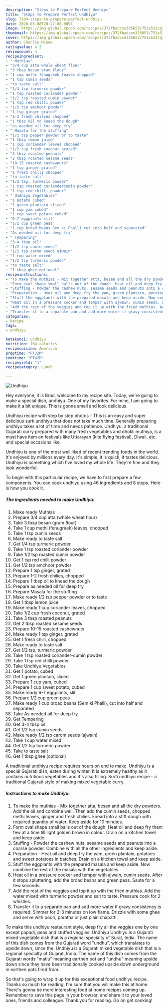 ```yaml
---
description: "Steps to Prepare Perfect Undhiyu"
title: "Steps to Prepare Perfect Undhiyu"
slug: 7104-steps-to-prepare-perfect-undhiyu
date: 2020-05-08T20:27:00.989Z
image: https://img-global.cpcdn.com/recipes/372fbadcce325653/751x532cq70/undhiyu-recipe-main-photo.jpg
thumbnail: https://img-global.cpcdn.com/recipes/372fbadcce325653/751x532cq70/undhiyu-recipe-main-photo.jpg
cover: https://img-global.cpcdn.com/recipes/372fbadcce325653/751x532cq70/undhiyu-recipe-main-photo.jpg
author: Charlie McGee
ratingvalue: 4.2
reviewcount: 4
recipeingredient:
- " Muthias"
- "3/4 cup atta whole wheat flour"
- "3 tbsp besan gram flour"
- "1 cup methi fenugreek leaves chopped"
- "1 tsp cumin seeds"
- "to taste salt"
- "1/4 tsp turmeric powder"
- "1 tsp roasted coriander powder"
- "1/2 tsp roasted cumin powder"
- "1 tsp red chilli powder"
- "1/2 tsp amchoor powder"
- "1 tsp ginger grated"
- "1-2 fresh chilies chopped"
- "1 tbsp oil to knead the dough"
- "as needed oil for deep fry"
- " Masala for the stuffing"
- "1/2 tsp pepper powder or to taste"
- "1 tbsp lemon juice"
- "1 cup coriander leaves chopped"
- "1/2 cup fresh coconut grated"
- "3 tbsp roasted peanuts"
- "2 tbsp roasted sesame seeds"
- "10-15 roasted cashewnuts"
- "1 tsp ginger grated"
- "1 fresh chilli chopped"
- "to taste salt"
- "1/2 tsp. turmeric powder"
- "1 tsp roasted coriandercumin powder"
- "1 tsp red chilli powder"
- " Undhiyu Vegetables"
- "1 potato cubed"
- "1 green plantain sliced"
- "1 cup yam cubed"
- "1 cup sweet potato cubed"
- "6-7 eggplants slit"
- "1/2 cup green peas"
- "1 cup broad beans Sem ki Phalli cut into half and separated"
- "As needed oil for deep fry"
- " Tempering"
- "3-4 tbsp oil"
- "1/2 tsp cumin seeds"
- "1/2 tsp carom seeds ajwain"
- "1 cup water mixed"
- "1/2 tsp turmeric powder"
- "to taste salt"
- "1 tbsp ghee optional"
recipeinstructions:
- "To make the muthias - Mix together atta, besan and all the dry powders. Add the oil and combine well. Then add the cumin seeds, chopped methi leaves, ginger and fresh chilies. knead into a stiff dough with required quantity of water. Keep aside for 10 minutes."
- "Form oval shape small balls out of the dough. Heat oil and deep fry them few at a time till light golden brown in colour. Drain on a kitchen towel and keep aside."
- "Stuffing - Powder the cashew nuts, sesame seeds and peanuts into a coarse powder. Combine with all the other ingredients and keep aside."
- "Preparation - Heat oil and deep fry the yam, green plantain, potatoes and sweet potatoes in batches. Drain on a kitchen towel and keep aside."
- "Stuff the eggplants with the prepared masala and keep aside. Now combine the rest of the masala with the vegetables."
- "Heat oil in a pressure cooker and temper with ajwain, cumin seeds. After it stops spluttering, add the broad beans and green peas. Saute for a few seconds."
- "Add the rest of the veggies and top it up with the fried muthias. Add the water mixed with turmeric powder and salt to taste. Pressure cook for 2 whistles."
- "Transfer it to a separate pan and add more water if gravy consistency is required. Simmer for 2-3 minutes on low flame. Drizzle with some ghee and serve with poori, paratha or just plain chapatti."
categories:
- Recipe
tags:
- undhiyu

katakunci: undhiyu 
nutrition: 164 calories
recipecuisine: American
preptime: "PT32M"
cooktime: "PT42M"
recipeyield: "1"
recipecategory: Lunch

---
```



![Undhiyu](https://img-global.cpcdn.com/recipes/372fbadcce325653/751x532cq70/undhiyu-recipe-main-photo.jpg)

Hey everyone, it is Brad, welcome to my recipe site. Today, we're going to make a special dish, undhiyu. One of my favorites. For mine, I am going to make it a bit unique. This is gonna smell and look delicious.

Undhiyu recipe with step by step photos - This is an easy and super delicious surti undhiyu that does not take much time. Generally preparing undhiyu takes a lot of time and needs patience. Undhiyu, a traditional Gujarati curry prepared with many fresh vegetables and dhokli muthiya, is a must have item on festivals like Uttarayan (kite flying festival), Diwali, etc. and special occasions like.

Undhiyu is one of the most well liked of recent trending foods in the world. It's enjoyed by millions every day. It's simple, it is quick, it tastes delicious. Undhiyu is something which I've loved my whole life. They're fine and they look wonderful.


To begin with this particular recipe, we have to first prepare a few components. You can cook undhiyu using 46 ingredients and 8 steps. Here is how you cook it.

<!--inarticleads1-->

##### The ingredients needed to make Undhiyu:

1. Make ready  Muthias
1. Prepare 3/4 cup atta (whole wheat flour)
1. Take 3 tbsp besan (gram flour)
1. Take 1 cup methi (fenugreek) leaves, chopped
1. Take 1 tsp cumin seeds
1. Make ready to taste salt
1. Get 1/4 tsp turmeric powder
1. Take 1 tsp roasted coriander powder
1. Take 1/2 tsp roasted cumin powder
1. Get 1 tsp red chilli powder
1. Get 1/2 tsp amchoor powder
1. Prepare 1 tsp ginger, grated
1. Prepare 1-2 fresh chilies, chopped
1. Prepare 1 tbsp oil to knead the dough
1. Prepare as needed oil for deep fry
1. Prepare  Masala for the stuffing
1. Make ready 1/2 tsp pepper powder or to taste
1. Get 1 tbsp lemon juice
1. Make ready 1 cup coriander leaves, chopped
1. Take 1/2 cup fresh coconut, grated
1. Take 3 tbsp roasted peanuts
1. Get 2 tbsp roasted sesame seeds
1. Prepare 10-15 roasted cashewnuts
1. Make ready 1 tsp ginger. grated
1. Get 1 fresh chilli, chopped
1. Make ready to taste salt
1. Get 1/2 tsp. turmeric powder
1. Take 1 tsp roasted coriander-cumin powder
1. Take 1 tsp red chilli powder
1. Take  Undhiyu Vegetables
1. Get 1 potato, cubed
1. Get 1 green plantain, sliced
1. Prepare 1 cup yam, cubed
1. Prepare 1 cup sweet potato, cubed
1. Make ready 6-7 eggplants, slit
1. Prepare 1/2 cup green peas
1. Make ready 1 cup broad beans (Sem ki Phalli), cut into half and separated
1. Take As needed oil for deep fry
1. Get  Tempering
1. Get 3-4 tbsp oil
1. Get 1/2 tsp cumin seeds
1. Make ready 1/2 tsp carom seeds (ajwain)
1. Take 1 cup water mixed
1. Get 1/2 tsp turmeric powder
1. Take to taste salt
1. Get 1 tbsp ghee (optional)


A traditional undhiyu recipe requires hours on end to make. Undhiyu is a special Gujarati dish, eaten during winter. It is extremely healthy as it contains nutritious vegetables and it&#39;s also filling. Surti undhiyu recipe - a traditional Gujarati style of making mixed vegetable curry. 

<!--inarticleads2-->

##### Instructions to make Undhiyu:

1. To make the muthias - Mix together atta, besan and all the dry powders. Add the oil and combine well. Then add the cumin seeds, chopped methi leaves, ginger and fresh chilies. knead into a stiff dough with required quantity of water. Keep aside for 10 minutes.
1. Form oval shape small balls out of the dough. Heat oil and deep fry them few at a time till light golden brown in colour. Drain on a kitchen towel and keep aside.
1. Stuffing - Powder the cashew nuts, sesame seeds and peanuts into a coarse powder. Combine with all the other ingredients and keep aside.
1. Preparation - Heat oil and deep fry the yam, green plantain, potatoes and sweet potatoes in batches. Drain on a kitchen towel and keep aside.
1. Stuff the eggplants with the prepared masala and keep aside. Now combine the rest of the masala with the vegetables.
1. Heat oil in a pressure cooker and temper with ajwain, cumin seeds. After it stops spluttering, add the broad beans and green peas. Saute for a few seconds.
1. Add the rest of the veggies and top it up with the fried muthias. Add the water mixed with turmeric powder and salt to taste. Pressure cook for 2 whistles.
1. Transfer it to a separate pan and add more water if gravy consistency is required. Simmer for 2-3 minutes on low flame. Drizzle with some ghee and serve with poori, paratha or just plain chapatti.


To make this undhiyu restaurant style, deep fry all the veggies one by one except papadi, peas and stuffed veggies. Undhiyu Undhiyu is a Gujarati mixed vegetable dish that is a regional specialty of Surat, India. The name of this dish comes from the Gujarati word &#34;undhu&#34;, which translates to upside down, since the. Undhiyu is a Gujarati mixed vegetable dish that is a regional specialty of Gujarat, India. The name of this dish comes from the Gujarati words &#34;matlu&#34; meaning earthen pot and &#34;undhu&#34; meaning upside down since they have been traditionally cooked upside down underground in earthen pots fired from. 

So that's going to wrap it up for this exceptional food undhiyu recipe. Thanks so much for reading. I'm sure that you will make this at home. There's gonna be more interesting food at home recipes coming up. Remember to save this page in your browser, and share it to your loved ones, friends and colleague. Thank you for reading. Go on get cooking!
